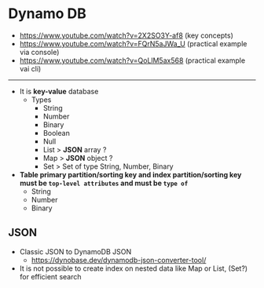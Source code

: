# Dynamo DB

- https://www.youtube.com/watch?v=2X2SO3Y-af8 (key concepts)
- https://www.youtube.com/watch?v=FQrN5aJWa_U (practical example via console)
- https://www.youtube.com/watch?v=QoLlM5ax568 (practical example vai cli)

---

- It is **key-value** database
  - Types
    - String
    - Number
    - Binary
    - Boolean
    - Null
    - List > **JSON** array ?
    - Map > **JSON** object ?
    - Set > Set of type String, Number, Binary
- **Table primary partition/sorting key and index partition/sorting key must be `top-level attributes` and must be `type of`**
  - String
  - Number
  - Binary

## JSON

- Classic JSON to DynamoDB JSON
  - https://dynobase.dev/dynamodb-json-converter-tool/
- It is not possible to create index on nested data like Map or List, (Set?) for efficient search

